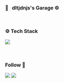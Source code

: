 <h3 align="left"> 👋 &nbsp dltjdnjs's Garage © </h3>
</br>

<h3 align="left"> ⚙️ Tech Stack </h3>
<p align="left">
   <img src="https://img.shields.io/badge/Java-1B72BE?style=flat-square&logo=Java&logoColor=white"/></a> &nbsp
</p>

<br/>

<h3 align="left"> Follow 🤏 </h3>
 <a href="블로그주소" target="_blank"><img src="https://img.shields.io/badge/dltjdnjs's%20STUDIO-F4C51C?style=flat-square&logo=GitHub Sponsors&logoColor=white"/></a>
 <a href="mailto:01001000.dltjdnjs@gmail.com" target="_blank"><img src="https://img.shields.io/badge/Gmail-EA4335?style=flat-square&logo=Gmail&logoColor=white"/></a>
</p>
